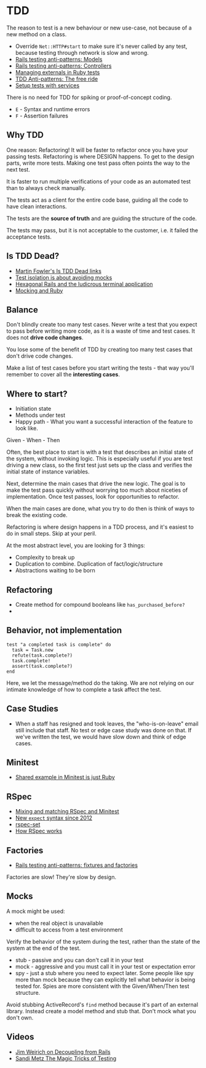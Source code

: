 # TDD

The reason to test is a new behaviour or new use-case, not because of a new method on a class.

* Override `Net::HTTP#start` to make sure it's never called by any test, because testing through network is slow and wrong.
* [Rails testing anti-patterns: Models](https://semaphoreapp.com/blog/2014/01/21/rails-testing-antipatterns-models.html)
* [Rails testing anti-patterns: Controllers](https://semaphoreapp.com/blog/2014/02/11/rails-testing-antipatterns-controllers.html)
* [Managing externals in Ruby tests](https://semaphoreapp.com/blog/2014/03/18/managing-externals-in-ruby-tests.html)
* [TDD Anti-patterns: The free ride](https://semaphoreapp.com/blog/2014/06/24/tdd-antipatterns-the-free-ride.html)
* [Setup tests with services](http://blog.arkency.com/2014/06/setup-your-tests-with-services/)

There is no need for TDD for spiking or proof-of-concept coding.

* `E` - Syntax and runtime errors
* `F` - Assertion failures

## Why TDD

One reason: Refactoring! It will be faster to refactor once you have your passing tests. Refactoring is where DESIGN happens. To get to the design parts, write more tests. Making one test pass often points the way to the next test.

It is faster to run multiple verifications of your code as an automated test than to always check manually.

The tests act as a client for the entire code base, guiding all the code to have clean interactions.

The tests are the **source of truth** and are guiding the structure of the code.

The tests may pass, but it is not acceptable to the customer, i.e. it failed the acceptance tests.

## Is TDD Dead?

* [Martin Fowler's Is TDD Dead links](http://martinfowler.com/articles/is-tdd-dead/)
* [Test isolation is about avoiding mocks](https://www.destroyallsoftware.com/blog/2014/test-isolation-is-about-avoiding-mocks)
* [Hexagonal Rails and the ludicrous terminal application](http://pivotallabs.com/hexagonal-rails-and-the-ludicrous-terminal-application/)
* [Mocking and Ruby](http://solnic.eu/2014/05/22/mocking-and-ruby.html)

## Balance

Don't blindly create too many test cases. Never write a test that you expect to pass before writing more code, as it is a waste of time and test cases. It does not **drive code changes**.

You lose some of the benefit of TDD by creating too many test cases that don't drive code changes.

Make a list of test cases before you start writing the tests - that way you'll remember to cover all the **interesting cases**.

## Where to start?

* Initiation state
* Methods under test
* Happy path - What you want a successful interaction of the feature to look like.

Given - When - Then

Often, the best place to start is with a test that describes an initial state of the system, without invoking logic. This is especially useful if you are test driving a new class, so the first test just sets up the class and verifies the initial state of instance variables.

Next, determine the main cases that drive the new logic. The goal is to make the test pass quickly without worrying too much about niceties of implementation. Once test passes, look for opportunities to refactor.

When the main cases are done, what you try to do then is think of ways to break the existing code.

Refactoring is where design happens in a TDD process, and it's easiest to do in small steps. Skip at your peril.

At the most abstract level, you are looking for 3 things:

* Complexity to break up
* Duplication to combine. Duplication of fact/logic/structure
* Abstractions waiting to be born

## Refactoring

* Create method for compound booleans like `has_purchased_before?`
* 

## Behavior, not implementation

```
test "a completed task is complete" do
  task = Task.new
  refute(task.complete?)
  task.complete!
  assert(task.complete?)
end
```

Here, we let the message/method do the taking. We are not relying on our intimate knowledge of how to complete a task affect the test.

## Case Studies

* When a staff has resigned and took leaves, the "who-is-on-leave" email still include that staff. No test or edge case study was done on that. If we've written the test, we would have slow down and think of edge cases.

## Minitest

* [Shared example in Minitest is just Ruby](https://canaryup.com/blog/shared-examples-with-minitest)

## RSpec

* [Mixing and matching RSpec and Minitest](http://myronmars.to/n/dev-blog/2012/07/mixing-and-matching-parts-of-rspec)
* [New `expect` syntax since 2012](http://myronmars.to/n/dev-blog/2012/06/rspecs-new-expectation-syntax)
* [rspec-set](https://github.com/pcreux/rspec-set)
* [How RSpec works](http://interblah.net/how-rspec-works)

## Factories

* [Rails testing anti-patterns: fixtures and factories](https://semaphoreapp.com/blog/2014/01/14/rails-testing-antipatterns-fixtures-and-factories.html)

Factories are slow! They're slow by design.

## Mocks

A mock might be used:

* when the real object is unavailable
* difficult to access from a test environment

Verify the behavior of the system during the test, rather than the state of the system at the end of the test.

* stub - passive and you can don't call it in your test
* mock - aggressive and you must call it in your test or expectation error
* spy - just a stub where you need to expect later. Some people like spy more than mock because they can explicitly tell what behavior is being tested for. Spies are more consistent with the Given/When/Then test structure.

Avoid stubbing ActiveRecord's `find` method because it's part of an external library. Instead create a model method and stub that. Don't mock what you don't own.

## Videos

* [Jim Weirich on Decoupling from Rails](https://www.youtube.com/watch?v=tg5RFeSfBM4)
* [Sandi Metz The Magic Tricks of Testing](http://www.youtube.com/watch?v=URSWYvyc42M)